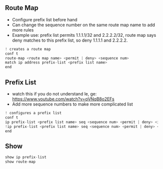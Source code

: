 
## Route Map
- Configure prefix list before hand
- Can change the sequence number on the same route map name to add more rules
- Example use: prefix list permits 1.1.1.1/32 and 2.2.2.2/32, route map says deny matches to this prefix list, so deny 1.1.1.1 and 2.2.2.2.
```js
! creates a route map
conf t
route-map <route map name> <permit | deny> <sequence num> 
match ip address prefix-list <prefix list name>
end
```


## Prefix List
- watch this if you do not understand le, ge: https://www.youtube.com/watch?v=qVNqB8o2EFs
- Add more sequence numbers to make more complicated list
```js
! configures a prefix list
conf t
ip prefix-list <prefix list name> seq <sequence num> <permit | deny> <ip/cidr>
!ip prefix-list <prefix list name> seq <sequence num> <permit | deny> <ip/cidr> <le | ge> <min/max prefix length to be matched>
end
```


## Show
```js
show ip prefix-list
show route-map
```





